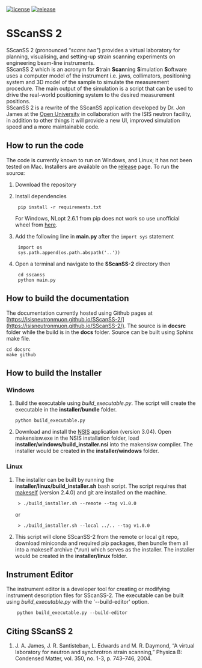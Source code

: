 
[![license](https://img.shields.io/github/license/ISISNeutronMuon/SScanSS-2.svg)](https://github.com/ISISNeutronMuon/SScanSS-2/blob/master/LICENSE)
[![release](https://img.shields.io/github/release/ISISNeutronMuon/SScanSS-2.svg)](https://github.com/ISISNeutronMuon/SScanSS-2/releases)

SScanSS 2
=================
SScanSS 2 (pronounced “*scans two*”) provides a virtual laboratory for planning, visualising, and setting-up strain scanning experiments on engineering beam-line instruments.  
SScanSS 2 which is an acronym for **S**train **Scan**ning **S**imulation **S**oftware uses a computer model of the instrument i.e. jaws, collimators, positioning system and 3D model of the sample to simulate the measurement procedure. The main output of the simulation is a script that can be used to drive the real-world positioning system to the desired measurement positions.  
SScanSS 2 is a rewrite of the SScanSS application developed by Dr. Jon James at the [Open University](http://www.open.ac.uk) in collaboration with the ISIS neutron facility, in addition to other things it will provide a new UI, improved simulation speed and a more maintainable code. 
  
How to run the code
--------------------
The code is currently known to run on Windows, and Linux; it has not been tested on Mac. Installers are available on the
[release](https://github.com/ISISNeutronMuon/SScanSS-2/releases) page. To run the source:

1. Download the repository
2. Install dependencies
        
        pip install -r requirements.txt
   For Windows, NLopt 2.6.1 from pip does not work so use unofficial wheel from [here](https://1drv.ms/u/s!AlJlOaoZ278jhKxHb-kt2GI14mYN7Q?e=6UzQSq).
3. Add the following line in **main.py** after the ``import sys`` statement  

        import os
        sys.path.append(os.path.abspath('..')) 
4. Open a terminal and navigate to the **SScanSS-2** directory then  
        
        cd sscanss
        python main.py

How to build the documentation
------------------------------
The documentation currently hosted using Github pages at [https://isisneutronmuon.github.io/SScanSS-2/](https://isisneutronmuon.github.io/SScanSS-2/).
The source is in **docsrc** folder while the build is in the **docs** folder. Source can be  built using Sphinx make file.

    cd docsrc
    make github

How to build the Installer
--------------------------
### Windows
1. Build the executable using *build_executable.py*. The script will create the executable in the **installer/bundle** 
   folder. 
   
       python build_executable.py
    
2. Download and install the [NSIS](https://sourceforge.net/projects/nsis/) application (version 3.04). Open 
   makensisw.exe in the NSIS installation folder, load **installer/windows/build_installer.nsi** into the makensisw 
   compiler. The installer would be created in the **installer/windows** folder.

### Linux
1. The installer can be built by running the **installer/linux/build_installer.sh** bash script. The script requires 
   that [makeself](https://makeself.io/) (version 2.4.0) and git are installed on the machine.

        > ./build_installer.sh --remote --tag v1.0.0

   or
   
        > ./build_installer.sh --local ../.. --tag v1.0.0
        
2. This script will clone SScanSS-2 from the remote or local git repo, download miniconda and required pip packages, then 
   bundle them all into a makeself archive (*.run) which serves as the installer.  The installer would be created in the 
   **installer/linux** folder.

Instrument Editor
-----------------
The instrument editor is a developer tool for creating or modifying instrument description files for SScanSS-2. The 
executable can be built using *build_executable.py* with the '--build-editor' option.

        python build_executable.py --build-editor

Citing SScanSS 2
----------------
1. J. A. James, J. R. Santisteban, L. Edwards and M. R. Daymond, “A virtual laboratory for neutron and synchrotron 
strain scanning,” Physica B: Condensed Matter, vol. 350, no. 1-3, p. 743–746, 2004.
